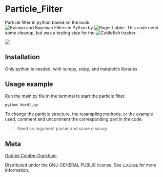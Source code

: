 # Particle_Filter

Particle filter in python based on the book ![Kalman and Bayesian Filters in Python](https://github.com/rlabbe/Kalman-and-Bayesian-Filters-in-Python) by ![Roger Labbe](https://github.com/rlabbe).
This code need some cleanup, but was a testing step for the ![Cuttlefish tracker](https://github.com/gabriel-combe/Cuttlefish_Tracker).

![](https://github.com/gabriel-combe/Particle_Filter/tree/main/Images/results_sincos_trail_title.png)


## Installation

Only python is needed, with numpy, scipy, and matplotlib libraries.

## Usage example

Run the main.py file in the terminal to start the particle filter.
```sh
python Wordl.py
```

To change the particle structure, the resampling methods, or the example used, comment and uncomment the corresponding part in the code.

> Need an argument parser and some cleanup

## Meta

[Gabriel Combe-Ounkham](https://github.com/gabriel-combe)

Distributed under the GNU GENERAL PUBLIC license. See ``LICENSE`` for more information.
